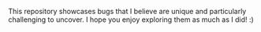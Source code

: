 This repository showcases bugs that I believe are unique and particularly challenging to uncover. I hope you enjoy exploring them as much as I did! :)
